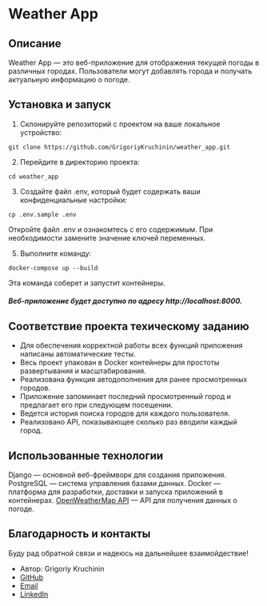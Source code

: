 # Weather App

## Описание

Weather App — это веб-приложение для отображения текущей погоды в различных городах. Пользователи могут добавлять города и получать актуальную информацию о погоде.

## Установка и запуск

1. Склонируйте репозиторий с проектом на ваше локальное устройство:
```
git clone https://github.com/GrigoriyKruchinin/weather_app.git
```
2. Перейдите в директорию проекта:
```
cd weather_app
```
3. Создайте файл .env, который будет содержать ваши конфиденциальные настройки:
```
cp .env.sample .env
```

Откройте файл .env и ознакомтесь с его содержимым. При необходимости замените значение ключей переменных.

5. Выполните команду: 
```
docker-compose up --build
```
Эта команда соберет и запустит контейнеры.

##### Веб-приложение будет доступно по адресу http://localhost:8000.

## Соответствие проекта техическому заданию

- Для обеспечения корректной работы всех функций приложения написаны автоматические тесты.
- Весь проект упакован в Docker контейнеры для простоты развертывания и масштабирования.
- Реализована функция автодополнения для ранее просмотренных городов.
- Приложение запоминает последний просмотренный город и предлагает его при следующем посещении.
- Ведется история поиска городов для каждого пользователя.
- Реализовано API, показывающее сколько раз вводили каждый город.

## Использованные технологии

Django — основной веб-фреймворк для создания приложения.
PostgreSQL — система управления базами данных.
Docker — платформа для разработки, доставки и запуска приложений в контейнерах.
[OpenWeatherMap API](https://openweathermap.org/api) — API для получения данных о погоде.

## Благодарность и контакты

Буду рад обратной связи и надеюсь на дальнейшее взаимойдествие!

- Автор: Grigoriy Kruchinin
- [GitHub](https://github.com/GrigoriyKruchinin)
- [Email](mailto:gkruchinin75@gmail.com)
- [LinkedIn](https://www.linkedin.com/in/grigoriy-kruchinin/)